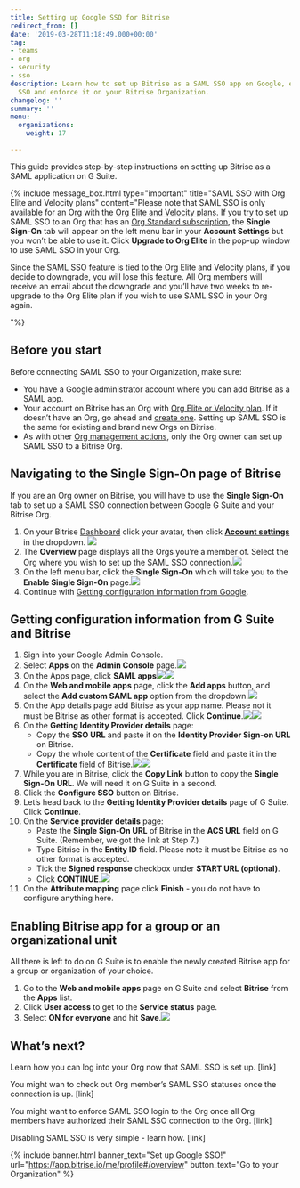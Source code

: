 ```yaml
---
title: Setting up Google SSO for Bitrise
redirect_from: []
date: '2019-03-28T11:18:49.000+00:00'
tag:
- teams
- org
- security
- sso
description: Learn how to set up Bitrise as a SAML SSO app on Google, enable SAML
  SSO and enforce it on your Bitrise Organization.
changelog: ''
summary: ''
menu:
  organizations:
    weight: 17

---
```

This guide provides step-by-step instructions on setting up Bitrise as a SAML application on G Suite.

{% include message_box.html type="important" title="SAML SSO with Org Elite and Velocity plans" content="Please note that SAML SSO is only available for an Org with the [Org Elite and Velocity plans](https://www.bitrise.io/pricing). If you try to set up SAML SSO to an Org that has an [Org Standard subscription](https://www.bitrise.io/pricing/teams), the **Single Sign-On** tab will appear on the left menu bar in your **Account Settings** but you won’t be able to use it. Click **Upgrade to Org Elite** in the pop-up window to use SAML SSO in your Org.

Since the SAML SSO feature is tied to the Org Elite and Velocity plans, if you decide to downgrade, you will lose this feature. All Org members will receive an email about the downgrade and you’ll have two weeks to re-upgrade to the Org Elite plan if you wish to use SAML SSO in your Org again.

"%}

## Before you start

Before connecting SAML SSO to your Organization, make sure:

* You have a Google administrator account where you can add Bitrise as a SAML app.
* Your account on Bitrise has an Org with [Org Elite or Velocity plan](https://www.bitrise.io/pricing). If it doesn’t have an Org, go ahead and [create one](/team-management/organizations/creating-org/). Setting up SAML SSO is the same for existing and brand new Orgs on Bitrise.
* As with other [Org management actions](/team-management/organizations/members-organizations/), only the Org owner can set up SAML SSO to a Bitrise Org.

## Navigating to the Single Sign-On page of Bitrise

If you are an Org owner on Bitrise, you will have to use the **Single Sign-On** tab to set up a SAML SSO connection between Google G Suite and your Bitrise Org.

1. On your Bitrise [Dashboard](https://app.bitrise.io/dashboard/builds) click your avatar, then click [**Account settings**](https://app.bitrise.io/me/profile#/overview) in the dropdown. ![](/img/account-settings-dropdown.jpg)
2. The **Overview** page displays all the Orgs you’re a member of. Select the Org where you wish to set up the SAML SSO connection.![](/img/overview-tab.jpg)
3. On the left menu bar, click the **Single Sign-On** which will take you to the **Enable Single Sign-On** page.![](/img/enable-single-sign-on-1.jpg)
4. Continue with [Getting configuration information from Google](/team-management/organizations/setting-up-google-sso-for-bitrise/#getting-configuration-information-from-google).

## Getting configuration information from G Suite and Bitrise

 1. Sign into your Google Admin Console.
 2. Select **Apps** on the **Admin Console** page.![](/img/googleadmin-apps.jpg)
 3. On the Apps page, click **SAML apps![](/img/appsamlapp.jpg)**![](/img/appsamlapp.png)
 4. On the **Web and mobile apps** page, click the **Add apps** button, and select the **Add custom SAML app** option from the dropdown.![](/img/addappsaml.jpg)
 5. On the App details page add Bitrise as your app name. Please not it must be Bitrise as other format is accepted. Click **Continue**.![](/img/addappname.jpg)![](/img/appname.jpg)
 6. On the **Getting Identity Provider details** page:
    * Copy the **SSO URL** and paste it on the **Identity Provider Sign-on URL** on Bitrise.
    * Copy the whole content of the **Certificate** field and paste it in the **Certificate** field of Bitrise.![](/img/identityproviderdetails.jpg)![](/img/enable-single-sign-on-2.jpg)
 7. While you are in Bitrise, click the **Copy Link** button to copy the **Single Sign-On URL**. We will need it on G Suite in a second.
 8. Click the **Configure SSO** button on Bitrise.
 9. Let’s head back to the **Getting Identity Provider details** page of G Suite. Click **Continue**.
10. On the **Service provider details** page:
    * Paste the **Single Sign-On URL** of Bitrise in the **ACS URL** field on G Suite. (Remember, we got the link at Step 7.)
    * Type Bitrise in the **Entity ID** field. Please note it must be Bitrise as no other format is accepted.
    * Tick the **Signed response** checkbox under **START URL (optional)**.
    * Click **CONTINUE**.![](/img/serviceproviderdetails.jpg)
11. On the **Attribute mapping** page click **Finish** - you do not have to configure anything here.

## Enabling Bitrise app for a group or an organizational unit

All there is left to do on G Suite is to enable the newly created Bitrise app for a group or organization of your choice.

1. Go to the **Web and mobile apps** page on G Suite and select **Bitrise** from the **Apps** list.
2. Click **User access** to get to the **Service status** page.
3. Select **ON for everyone** and hit **Save**.![](/img/useraccess.jpg)

## What’s next?

Learn how you can log into your Org now that SAML SSO is set up. \[link\]

You might wan to check out Org member’s SAML SSO statuses once the connection is up. \[link\]

You might want to enforce SAML SSO login to the Org once all Org members have authorized their SAML SSO connection to the Org. \[link\]

Disabling SAML SSO is very simple - learn how. \[link\]

{% include banner.html banner_text="Set up Google SSO!" url="https://app.bitrise.io/me/profile#/overview" button_text="Go to your Organization" %}